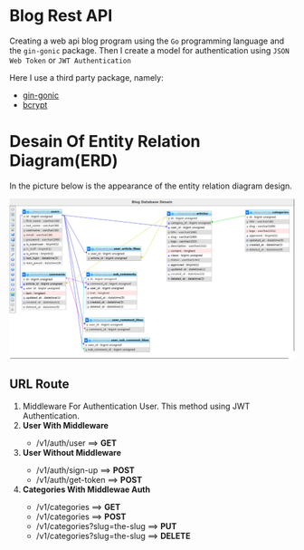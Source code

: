 # Blog Rest API

Creating a web api blog program using the `Go` programming language and the `gin-gonic` package.
Then I create a model for authentication using `JSON Web Token` or `JWT Authentication`

Here I use a third party package, namely:
- [gin-gonic](https://github.com/gin-gonic/gin)
- [bcrypt](https://golang.org/x/crypto/bcrypt)

# Desain Of Entity Relation Diagram(ERD)

In the picture below is the appearance of the entity relation diagram design.

<img src="desain-blog-db.png">

## URL Route

<ol>
    <li>Middleware For Authentication User. This method using JWT Authentication.</li>
    <li><b>User With Middleware</b></li>
    <ul>
        <li>/v1/auth/user ==> <b>GET</b></li>
    </ul>
    <li><b>User Without Middleware</b></li>
    <ul>
        <li>/v1/auth/sign-up ==> <b>POST</b></li>
        <li>/v1/auth/get-token ==> <b>POST</b></li>
    </ul>
    <li><b>Categories With Middlewae Auth</b></li>
    <ul>
        <li>/v1/categories ==> <b>GET</b></li>
        <li>/v1/categories ==> <b>POST</b></li>
        <li>/v1/categories?slug=the-slug ==> <b>PUT</b></li>
        <li>/v1/categories?slug=the-slug ==> <b>DELETE</b></li>
    </ul>
</ol>